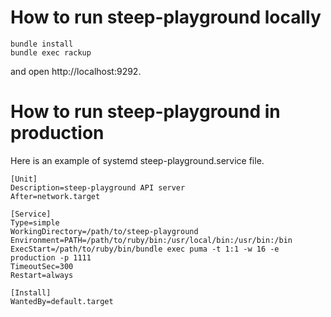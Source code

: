 # How to run steep-playground locally

```
bundle install
bundle exec rackup
```

and open http://localhost:9292.


# How to run steep-playground in production

Here is an example of systemd steep-playground.service file.

```
[Unit]
Description=steep-playground API server
After=network.target

[Service]
Type=simple
WorkingDirectory=/path/to/steep-playground
Environment=PATH=/path/to/ruby/bin:/usr/local/bin:/usr/bin:/bin
ExecStart=/path/to/ruby/bin/bundle exec puma -t 1:1 -w 16 -e production -p 1111
TimeoutSec=300
Restart=always

[Install]
WantedBy=default.target
```
